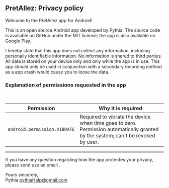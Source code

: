## PretAllez: Privacy policy

Welcome to the PretAllez app for Android!

This is an open source Android app developed by Pythia. The source code is available on GitHub under the MIT license; the app is also available on Google Play.


I hereby state that this app does not collect any information, including personally identifiable information. No information is shared to third parties. All data is stored on your device only and only while the app is in use. This app should only be used in conjunction with a secondary recording method as a app crash would cause you to loose the data.

### Explanation of permissions requested in the app

<br/>

| Permission | Why it is required |
| :---: | --- |
| `android.permission.VIBRATE` | Required to vibrate the device when time goes to zero. Permission automatically granted by the system; can't be revoked by user. |

 <hr style="border:1px solid gray">

If you have any question regarding how the app protectes your privacy, please send use an email .

Yours sincerely,  
Pythia
pythiaHelp@gmail.com
